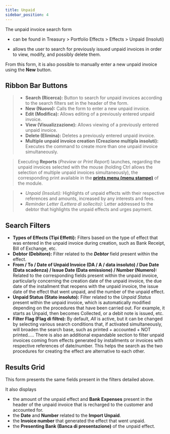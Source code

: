```yaml
---
title: Unpaid
sidebar_position: 4
---
```


The unpaid invoice search form 

- can be found in Treasury > Portfolio Effects > Effects > Unpaid (Insoluti)

- allows the user to search for previously issued unpaid invoices in order to view, modify, and possibly delete them.

From this form, it is also possible to manually enter a new unpaid invoice using the **New** button.


## Ribbon Bar Buttons

> - **Search (Ricerca):** Button to search for unpaid invoices according to the search filters set in the header of the form.
> - **New (Nuovo):** Calls the form to enter a new unpaid invoice.
> - **Edit (Modifica):** Allows editing of a previously entered unpaid invoice.
> - **View (Visualizzazione):** Allows viewing of a previously entered unpaid invoice.
> - **Delete (Elimina):** Deletes a previously entered unpaid invoice.
> - **Multiple unpaid invoice creation (Creazione multipla insoluti):** Executes the command to create more than one unpaid invoice simultaneously.

> Executing **Reports** (*Preview* or *Print Report*) launches, regarding the unpaid invoices selected with the mouse (holding Ctrl allows the selection of multiple unpaid invoices simultaneously), the corresponding print available in the [**prints menu (menu stampe)**](/docs/treasury/bills-holding/reports/print-unpaid-list) of the module.

> - *Unpaid (Insoluti):* Highlights of unpaid effects with their respective references and amounts, increased by any interests and fees.
> - *Reminder Letter (Lettera di sollecito):* Letter addressed to the debtor that highlights the unpaid effects and urges payment.


## Search Filters

- **Types of Effects (Tipi Effetti):** Filters based on the type of effect that was entered in the unpaid invoice during creation, such as Bank Receipt, Bill of Exchange, etc.
- **Debtor (Debitore):** Filter related to the ***Debtor*** field present within the effect.
- **From / To / Date of Unpaid Invoice (DA / A / data insoluto) / Due Date (Data scadenza) / Issue Date (Data emissione) / Number (Numero):** Related to the corresponding fields present within the unpaid invoice, particularly concerning the creation date of the unpaid invoice, the due date of the installment that reopens with the unpaid invoice, the issue date of the effect that went unpaid, and the number of the unpaid effect.
- **Unpaid Status (Stato insoluto):** Filter related to the *Unpaid Status* present within the unpaid invoice, which is automatically modified depending on the procedures that have been carried out. For example, it starts as Unpaid, then becomes Collected, or a debit note is issued, etc.
- **Filter Flag (Flag di filtro):** By default, *All* is active, but it can be changed by selecting various search conditions that, if activated simultaneously, will broaden the search base, such as printed + accounted + NOT printed..... There is also an additional expandable section to filter unpaid invoices coming from effects generated by installments or invoices with respective references of date/number. This helps the search as the two procedures for creating the effect are alternative to each other.

## Results Grid

This form presents the same fields present in the filters detailed above.

It also displays 
- the amount of the unpaid effect and **Bank Expenses** present in the header of the unpaid invoice that is recharged to the customer and accounted for.
- the **Date** and **Number** related to the **Import Unpaid**.
- the **Invoice number** that generated the effect that went unpaid.
- the **Presenting Bank (Banca di presentazione)** of the unpaid effect.